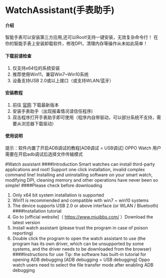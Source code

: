 # WatchAssistant(手表助手)

#### 介绍
智能手表可以安装第三方应用,还可以Root!支持一键安装，无效复杂命令行！
在你的智能手表上安装卸载软件，修改DPI，清理内存等操作从未如此简单！

#### 下载前请检查

1.  仅支持x64位的系统安装
2.  推荐使用Win11，兼容Win7~Win10系统
3.  设备支持USB 2.0或以上接口（或支持WLAN/蓝牙）

#### 安装教程

1.  前往 [官网](https://www.miuibbs.com/) 下载最新版本  
2.  安装手表助手（出现报毒情况请信任程序)
3.  双击程序打开手表助手即可使用（程序内自带驱动，可以部分系统不支持，需要从浏览器下载驱动）

#### 使用说明
 
提示：软件内置了开启ADB调试的教程[ADB调试 = USB调试]
OPPO Watch 用户需要在开启adb调试后选择文件传输模式

#Watch assistant
####Introduction
Smart watches can install third-party applications and root! Support one click installation, invalid complex command line!
Installing and uninstalling software on your smart watch, modifying DPI, cleaning memory and other operations have never been so simple!
####Please check before downloading
1. Only x64 bit system installation is supported
2. Win11 is recommended and compatible with win7 ~ win10 systems
3. The device supports USB 2.0 or above interface (or WLAN / Bluetooth)
####Installation tutorial
1. Go to [official website]（ https://www.miuibbs.com/ ）Download the latest version
2. Install watch assistant (please trust the program in case of poison reporting)
3. Double click the program to open the watch assistant to use (the program has its own driver, which can be unsupported by some systems, and the driver needs to be downloaded from the browser)
####Instructions for use
Tip: the software has built-in tutorial for opening ADB debugging [ADB debugging = USB debugging]
Oppo watch users need to select the file transfer mode after enabling ADB debugging
